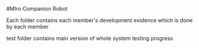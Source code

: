 
#MIro Companion Robot

Each folder contains each member's development evidence which is done by each member

test folder contains main version of whole system testing progress
